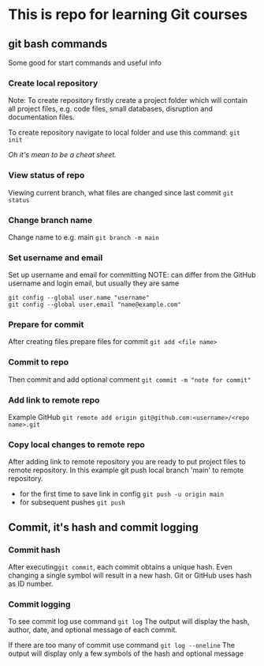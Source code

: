 # This is repo for learning Git courses

## git bash commands 
Some good for start commands and useful info

### Create local repository

Note: To create repository firstly create a project folder which will contain all project files, e.g. code files, small databases, disruption and documentation files.

To create repository navigate to local folder and use this command:
`git init`

*Oh it's mean to be a cheat sheet.*

### View status of repo
Viewing current branch, what files are changed since last commit
`git status`

### Change branch name
Change name to e.g. main
`git branch -m main`

### Set username and email
Set up username and email for committing
NOTE: can differ from the GitHub username and login email, but usually they are same
```
git config --global user.name "username"
git config --global user.email "name@example.com"
```

### Prepare for commit
After creating files prepare files for commit
`git add <file name>`

### Commit to repo
Then commit and add optional comment
`git commit -m "note for commit"`

### Add link to remote repo
Example GitHub
`git remote add origin git@github.com:<username>/<repo name>.git`

### Copy local changes to remote repo
After adding link to remote repository you are ready to put project files to remote repository. In this example git push local branch 'main' to remote repository.
- for the first  time to save link in config
    `git push -u origin main`
- for subsequent pushes
    `git push`

## Commit, it's hash and commit logging

### Commit hash
After executing`git commit`, each commit obtains a unique hash. Even changing a single symbol will result in a new hash.
Git or GitHub uses hash as ID number.

### Commit logging
To see commit log use command
`git log`
The output will display the hash, author, date, and optional message of each commit.

If there are too many of commit use command
`git log --oneline`
The output will display only a few symbols of the hash and optional message
